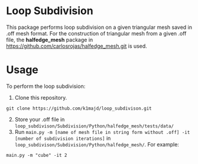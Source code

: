 # Loop Subdivision
This package performs loop subdivision on a given triangular mesh saved in .off mesh format.
For the construction of triangular mesh from a given .off file, the **halfedge_mesh** package in 
https://github.com/carlosrojas/halfedge_mesh.git is used. 

# Usage
To perform the loop subdivision: 
1. Clone this repository.
```
git clone https://github.com/k1majd/loop_subdivison.git
```
2. Store your .off file in `loop_subdivison/Subdivision/Python/halfedge_mesh/tests/data/`
3. Run `main.py -m [name of mesh file in string form without .off] -it [number of subdivision iterations]` in `loop_subdivison/Subdivision/Python/halfedge_mesh/`. For example:
```
main.py -m "cube" -it 2
```
